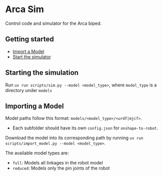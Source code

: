 # Arca Sim

Control code and simulator for the Arca biped.

## Getting started
- [Import a Model](#importing-a-model)
- [Start the simulator](#starting-the-simulation)

## Starting the simulation
Run `uv run scripts/sim.py --model <model_type>`, where `model_type` is a directory under `models`

## Importing a Model
Model paths follow this format: `models/<model_type>/<urdf|mjcf>`. 
- Each subfolder should have its own `config.json` for `onshape-to-robot`. 

Download the model into its corresponding path by running `uv run scripts/import_model.py --model <model_type>`. 

The available model types are:
- `full`: Models all linkages in the robot model
- `reduced`: Models only the pin joints of the robot
